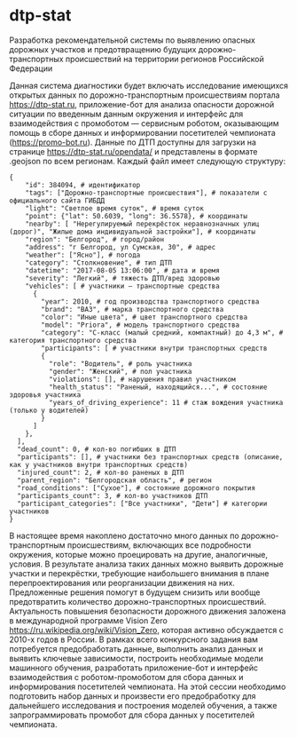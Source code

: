 # dtp-stat
Разработка рекомендательной системы по выявлению опасных дорожных участков и предотвращению будущих дорожно-транспортных происшествий на территории регионов Российской Федерации

Данная система диагностики будет включать исследование имеющихся открытых данных по дорожно-транспортным происшествиям портала https://dtp-stat.ru, приложение-бот для анализа опасности дорожной ситуации по введенным данным окружения и интерфейс для взаимодействия с промоботом — сервисным роботом, оказывающим помощь в сборе данных и информировании посетителей чемпионата (https://promo-bot.ru).
Данные по ДТП доступны для загрузки на странице https://dtp-stat.ru/opendata/ и представлены в формате .geojson по всем регионам. Каждый файл имеет следующую структуру:
```
{
    "id": 384094, # идентификатор
    "tags": ["Дорожно-транспортные происшествия"], # показатели с официального сайта ГИБДД
    "light": "Светлое время суток", # время суток
    "point": {"lat": 50.6039, "long": 36.5578}, # координаты
    "nearby": [ "Нерегулируемый перекрёсток неравнозначных улиц (дорог)", "Жилые дома индивидуальной застройки"], # координаты
    "region": "Белгород", # город/район
    "address": "г Белгород, ул Сумская, 30", # адрес
    "weather": ["Ясно"], # погода
    "category": "Столкновение", # тип ДТП
    "datetime": "2017-08-05 13:06:00", # дата и время
    "severity": "Легкий", # тяжесть ДТП/вред здоровью
    "vehicles": [ # участники – транспортные средства
      {
        "year": 2010, # год производства транспортного средства
        "brand": "ВАЗ", # марка транспортного средства
        "color": "Иные цвета", # цвет транспортного средства
        "model": "Priora", # модель транспортного средства
        "category": "С-класс (малый средний, компактный) до 4,3 м", # категория транспортного средства
        "participants": [ # участники внутри транспортных средств
        {
          "role": "Водитель", # роль участника
          "gender": "Женский", # пол участника
          "violations": [], # нарушения правил участником
          "health_status": "Раненый, находящийся...", # состояние здоровья участника
          "years_of_driving_experience": 11 # стаж вождения участника (только у водителей)
        }
      ]
    },
  ],
  "dead_count": 0, # кол-во погибших в ДТП
  "participants": [], # участники без транспортных средств (описание, как у участников внутри транспортных средств)
  "injured_count": 2, # кол-во раненых в ДТП
  "parent_region": "Белгородская область", # регион
  "road_conditions": ["Сухое"], # состояние дорожного покрытия
  "participants_count": 3, # кол-во участников ДТП
  "participant_categories": ["Все участники", "Дети"] # категории участников
}
```
В настоящее время накоплено достаточно много данных по дорожно-транспортным происшествиям, включающих все подробности окружения, которые можно проецировать на другие, аналогичные, условия. В результате анализа таких данных можно выявить дорожные участки и перекрёстки, требующие наибольшего внимания в плане перепроектирования или реорганизации движения на них. Предложенные решения помогут в будущем снизить или вообще предотвратить количество дорожно-транспортных происшествий. Актуальность повышения безопасности дорожного движения заложена в международной программе Vision Zero https://ru.wikipedia.org/wiki/Vision_Zero, которая активно обсуждается с 2010-х годов в России.
В рамках всего конкурсного задания вам потребуется предобработать данные, выполнить анализ данных и выявить ключевые зависимости, построить необходимые модели машинного обучения, разработать приложение-бот и интерфейс взаимодействия с роботом-промоботом для сбора данных и информирования посетителей чемпионата.
На этой сессии необходимо подготовить набор данных и произвести его предобработку для дальнейшего исследования и построения моделей обучения, а также запрограммировать промобот для сбора данных у посетителей чемпионата.
